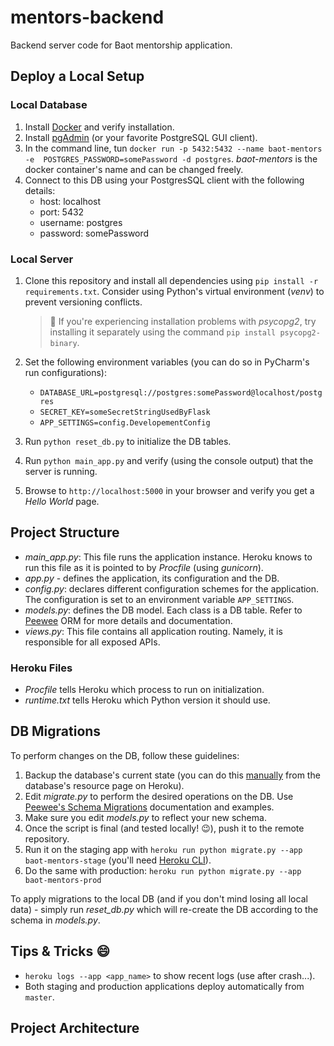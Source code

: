 # mentors-backend
Backend server code for Baot mentorship application.

## Deploy a Local Setup

### Local Database

1. Install [Docker](https://docs.docker.com/install/) and verify installation.
2. Install [pgAdmin](https://www.pgadmin.org/download/) 
(or your favorite PostgreSQL GUI client).
3. In the command line, tun `docker run -p 5432:5432 --name baot-mentors -e 
POSTGRES_PASSWORD=somePassword -d postgres`.
_baot-mentors_ is the docker container's name and can be changed freely.
4. Connect to this DB using your PostgresSQL client with the following details:
    * host: localhost
    * port: 5432
    * username: postgres
    * password: somePassword

### Local Server
1. Clone this repository and install all dependencies using `pip install -r requirements.txt`.
   Consider using Python's virtual environment (_venv_) to prevent 
   versioning conflicts.
   
   > :mega: If you're experiencing installation problems with _psycopg2_, 
   try installing it separately using the command `pip install psycopg2-binary`.

2. Set the following environment variables (you can do so in PyCharm's run configurations):
    * `DATABASE_URL=postgresql://postgres:somePassword@localhost/postgres`
    * `SECRET_KEY=someSecretStringUsedByFlask`
    * `APP_SETTINGS=config.DevelopementConfig`
3. Run `python reset_db.py` to initialize the DB tables.
4. Run `python main_app.py` and verify (using the console output) that the server is running.
5. Browse to `http://localhost:5000` in your browser and verify you get a _Hello World_ page.


## Project Structure

* _main_app.py_: This file runs the application instance. Heroku knows to run this
file as it is pointed to by _Procfile_ (using _gunicorn_).
* _app.py_ - defines the application, its configuration and the DB.
* _config.py_: declares different configuration schemes for the application. The configuration
is set to an environment variable `APP_SETTINGS`.
* _models.py_: defines the DB model. Each class is a DB table. 
Refer to [Peewee](http://docs.peewee-orm.com/en/latest/) ORM for
more details and documentation.
* _views.py_: This file contains all application routing. Namely, it is
responsible for all exposed APIs.
### Heroku Files
* _Procfile_ tells Heroku which process to run on initialization.
* _runtime.txt_ tells Heroku which Python version it should use.


## DB Migrations
To perform changes on the DB, follow these guidelines:
1. Backup the database's current state (you can do this 
[manually](https://data.heroku.com/datastores/35002e65-a561-4a72-a47c-c81b3cec2aa3#durability)
from the database's resource page on Heroku).
2. Edit _migrate.py_ to perform the desired operations on the DB.
Use [Peewee's Schema Migrations](http://docs.peewee-orm.com/en/latest/peewee/playhouse.html#migrate)
documentation and examples.
3. Make sure you edit _models.py_ to reflect your new schema.
4. Once the script is final (and tested locally! :wink:), push it to the remote
repository.
5. Run it on the staging app with `heroku run python migrate.py --app baot-mentors-stage` (you'll need 
[Heroku CLI](https://devcenter.heroku.com/articles/heroku-cli)).
6. Do the same with production: `heroku run python migrate.py --app baot-mentors-prod`

To apply migrations to the local DB (and if you don't mind losing all local data) - 
simply run _reset_db.py_ which will re-create the DB according to the schema in _models.py_.


## Tips & Tricks :smile:
* `heroku logs --app <app_name>` to show recent logs (use after crash...).
* Both staging and production applications deploy automatically from `master`.


## Project Architecture